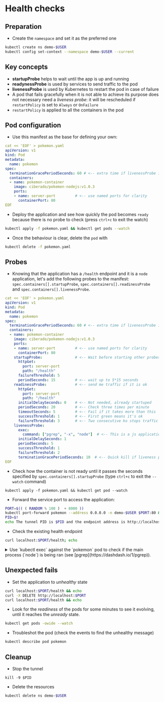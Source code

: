 # Health checks


## Preparation

* Create the `namespace` and set it as the preferred one

```bash
kubectl create ns demo-$USER
kubectl config set-context --namespace demo-$USER --current
```

## Key concepts

* **startupProbe** helps to wait until the app is up and running
* **readynessProbe** is used by services to send traffic to the pod
* **livenessProbe** is used by Kubernetes to restart the pod in case of failure
* A pod that fails gracefully when it is not able to achieve its purpose does not necessary need a *liveness probe*: it will be rescheduled if `restartPolicy` is set to `Always` or `OnFailure`
* `restartPolicy` is applied to all the containers in the pod

## Pod configuration

* Use this manifest as the base for defining your own:

```yaml
cat << 'EOF' > pokemon.yaml
apiVersion: v1
kind: Pod
metadata:
  name: pokemon
spec:
  terminationGracePeriodSeconds: 60 # <-- extra time if livenessProbe is ok
  containers:
  - name: pokemon-container
    image: ciberado/pokemon-nodejs:v1.0.3
    ports:
    - name: server-port         # <-- use named ports for clarity 
      containerPort: 80
EOF
```

* Deploy the application and see how quickly the pod becomes `ready` because there is no probe to check (press `ctrl+c` to exit the watch)

```bash
kubectl apply -f pokemon.yaml && kubectl get pods --watch
```

* Once the behaviour is clear, delete the `pod` with

```bash
kubectl delete -f pokemon.yaml
```

## Probes

* Knowing that the application has a `/health` endpoint and it is a `node` application, let's add the following probes to the manifest: `spec.containers[].startupProbe`, `spec.containers[].readinessProbe` and `spec.containers[].livenessProbe`.

```yaml
cat << 'EOF' > pokemon.yaml
apiVersion: v1
kind: Pod
metadata:
  name: pokemon
spec:
  terminationGracePeriodSeconds: 60 # <-- extra time if livenessProbe is ok
  containers:
  - name: pokemon-container
    image: ciberado/pokemon-nodejs:v1.0.3
    ports:
    - name: server-port         # <-- use named ports for clarity 
      containerPort: 80
    startupProbe:               # <-- Wait before starting other probes
      httpGet:
        port: server-port
        path: "/health"
      failureThreshold: 5
      periodSeconds: 15         # <-- wait up to 5*15 seconds
    readinessProbe:             # <-- send me traffic if it is ok
      httpGet:
        port: server-port
        path: "/health"
      initialDelaySeconds: 0    # <-- Not needed, already startuped
      periodSeconds: 20         # <-- Check three times per minute
      timeoutSeconds: 5         # <-- Fail if it takes more than this
      successThreshold: 1       # <-- First green means it's ok
      failureThreshold: 3       # <-- Two consecutive ko stops traffic to the pod
    livenessProbe:
      exec:
        command: ["pgrep", "-x", "node"]  # <-- This is a js application for node
      initialDelaySeconds: 1
      periodSeconds: 5
      successThreshold: 1
      failureThreshold: 2
      terminationGracePeriodSeconds: 10  # <-- Quick kill if liveness probe is not ok
EOF
```

* Check how the container is not ready until it passes the seconds specified by `spec.containers[].startupProbe` (type `ctrl+c` to exit the `--watch` command)

```
kubectl apply -f pokemon.yaml && kubectl get pod --watch
```


* Forward the service port to access the application:

```bash
PORT=$(( ( RANDOM % 100 )  + 8000 ))
kubectl port-forward pokemon --address 0.0.0.0 -n demo-$USER $PORT:80 &
PID=$!
echo The tunnel PID is $PID and the endpoint address is http://localhost:$PORT
```

* Check the existing health endpoint

```bash
curl localhost:$PORT/health; echo
```

<details>
<summary>
Use `kubectl exec` against the `pokemon` pod to check if the main process (`node`) is being ran (see [pgrep](https://dashdash.io/1/pgrep)).
</summary>

```bash
kubectl exec -it pokemon -- pgrep node
```
</details>


## Unexpected fails

* Set the application to *unhealthy* state 

```bash
curl localhost:$PORT/health && echo
curl -X DELETE http://localhost:$PORT
curl localhost:$PORT/health && echo
```

* Look for the *readiness* of the pods for some minutes to see it evolving, until it reaches the *unready* state.

```bash
kubectl get pods -owide --watch
```

* Troubleshot the pod (check the events to find the unhealthy message)

```bash
kubectl describe pod pokemon
```

## Cleanup


* Stop the tunnel

```
kill -9 $PID
```

* Delete the resources

```bash
kubectl delete ns demo-$USER
```
